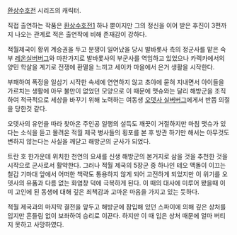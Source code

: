 [환상수호전](%ED%99%98%EC%83%81%EC%88%98%ED%98%B8%EC%A0%84.md) 시리즈의 캐릭터.

직접 출연하는 작품은 [환상수호전1](%ED%99%98%EC%83%81%EC%88%98%ED%98%B8%EC%A0%841.md) 하나
뿐이지만 그의 정신을 이어 받은 후진이 3편까지 나오는 관계로 적은 출연작에 비해 존재감이 강하다.

적월제국이 황위 계승권을 두고 분쟁이 일어났을 당시 발바롯사 측의 정군사를 맡은 숙부 [레온실버버그](%EB%A0%88%EC%98%A8%20%EC%8B%A4%EB%B2%84%EB%B2%84%EA%B7%B8.md)와 마찬가지로
발바롯사의 부군사를 역임하고 있었으나 카렉카에서의 양민 학살을 계기로 전쟁에 환멸을 느끼고 세이카 마을에서 은거 생활을 시작한다.

부패하여 폭정을 일삼기 시작한 속세에 연연하지 않고 초야에 묻혀 지내면서 아이들을 가르치는 생활에 아무 불만이 없었던 모양으로 이 때문에
맷슈와는 달리 해방군을 조직하여 적극적으로 세상을 바꾸기 위해 노력하는 여동생 [오뎃사 실버버그](%EC%98%A4%EB%8E%83%EC%82%AC%20%EC%8B%A4%EB%B2%84%EB%B2%84%EA%B7%B8.md)에게서 반쯤 의절을 당한것 같다.

오뎃사의 유언을 따라 찾아온 주인공 일행의 설득도 깨끗이 거절하지만 마침 맷슈가 있다는 소식을 듣고 몰려온 적월 제국 병사들의 횡포를 본 후
방관 하기만 해서는 아무것도 변하지 않는다는 사실을 깨닫고 해방군의 군사가 되었다.

트란 호 한가운데 위치한 천연의 요새를 신생 해방군의 본거지로 삼을 것을 추천한 것을 시작으로 군사로서 활약한다. 그러나 적월 제국의 5장군
중 하나인 테오 맥돌이 이끄는 철갑 기마대 앞에서 어떠한 책략도 통용하지 않게 되어 고전하게 되었지만 이 위기를 오뎃사의 유품과 다름 없는
화염창 덕에 극복하게 된다. 이 때의 대사에 미루어 봤을때 이미 고인에 된 동생에 대해 깊은 죄책감과 고마운 마음을 가지고 있는 듯하다.

적월 제국과의 마지막 결전을 앞두고 해방군에 잠입해 있던 스파이에 의해 깊은 상처를 입지만 흔들림 없이 보좌하여 승리로 이끈다. 하지만 이
때 입은 상처 때문에 얼마 버티지 못하고 사망하였다.

